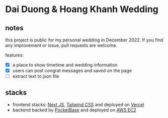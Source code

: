 # Dai Duong & Hoang Khanh Wedding

## notes

this project is public for my personal wedding in December 2022. If you find any improvement or issue, pull requests are welcome.

features:

- [x] a place to show timetime and wedding information
- [x] users can post congrat messages and saved on the page
- [ ] extract text to json file

## stacks

- frontend stacks: [Next JS](https://nextjs.org/), [Tailwind CSS](https://tailwindcss.com/) and deployed on [Vercel](https://vercel.com/)
- backend backed by [PocketBase](https://pocketbase.io/) and deployed on [AWS EC2](https://aws.amazon.com/ec2/)
